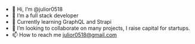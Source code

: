 - 👋 Hi, I’m @julior0518
- 👀 I’m a full stack developer
- 🌱 Currently learning GraphQL and Strapi
- 💞️ I’m looking to collaborate on many projects, I raise capital for startups.
- 📫 How to reach me julior0518@gmail.com

<!---
julior0518/julior0518 is a ✨ special ✨ repository because its `README.md` (this file) appears on your GitHub profile.
You can click the Preview link to take a look at your changes.
--->
